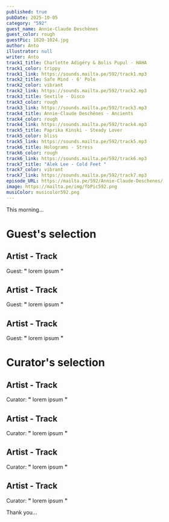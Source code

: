```yaml
---
published: true
pubDate: 2025-10-05
category: "592"
guest_name: Annie-Claude Deschênes
guest_color: rough
guestPic: 1820-1024.jpg
author: Anto
illustrator: null
writer: Anto
track1_title: Charlotte Adigéry & Bolis Pupul - HAHA
track1_color: trippy
track1_link: https://sounds.mailta.pe/592/track1.mp3
track2_title: Safe Mind - 6' Pole
track2_color: vibrant
track2_link: https://sounds.mailta.pe/592/track2.mp3
track3_title: Sextile - Disco
track3_color: rough
track3_link: https://sounds.mailta.pe/592/track3.mp3
track4_title: Annie-Claude Deschênes - Ancients
track4_color: rough
track4_link: https://sounds.mailta.pe/592/track4.mp3
track5_title: Paprika Kinski - Steady Lover
track5_color: bliss
track5_link: https://sounds.mailta.pe/592/track5.mp3
track6_title: Holograms - Stress
track6_color: rough
track6_link: https://sounds.mailta.pe/592/track6.mp3
track7_title: "Alek Lee - Cold Feet "
track7_color: vibrant
track7_link: https://sounds.mailta.pe/592/track7.mp3
episode_URL: https://mailta.pe/592/Annie-Claude-Deschenes/
image: https://mailta.pe/img/fbPic592.png
musiColor: musicolor592.png
---
```

This morning... 
 # Guest's selection 
 ## Artist - Track 
 Guest: **"** lorem ipsum **"** 
 ## Artist - Track 
 Guest: **"** lorem ipsum **"** 
 ## Artist - Track 
 Guest: **"** lorem ipsum **"** 
 # Curator's selection 
 ## Artist - Track 
 Curator: **"** lorem ipsum **"** 
 ## Artist - Track 
 Curator: **"** lorem ipsum **"** 
 ## Artist - Track 
 Curator: **"** lorem ipsum **"** 
 ## Artist - Track 
 Curator: **"** lorem ipsum **"** 

 Thank you... 
